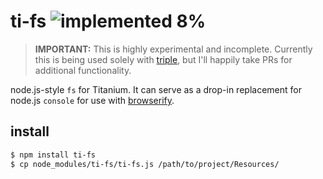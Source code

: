 # ti-fs ![implemented 8%](http://img.shields.io/badge/implemented-8%-red.svg)

> **IMPORTANT:** This is highly experimental and incomplete. Currently this is being used solely with [triple](https://github.com/tonylukasavage/triple), but I'll happily take PRs for additional functionality.

node.js-style `fs` for Titanium. It can serve as a drop-in replacement for node.js `console` for use with [browserify][].

## install

```bash
$ npm install ti-fs
$ cp node_modules/ti-fs/ti-fs.js /path/to/project/Resources/
```

[browserify]: https://github.com/substack/node-browserify
